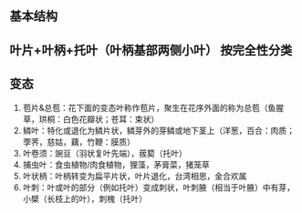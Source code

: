 ## 基本结构
叶片+叶柄+托叶（叶柄基部两侧小叶）
按完全性分类
- 
## 变态
1. 苞片&总苞：花下面的变态叶称作苞片，聚生在花序外面的称为总苞（鱼腥草，珙桐：白色花瓣状；苍耳：束状）
2. 鳞叶：特化或退化为鳞片状，鳞芽外的芽鳞或地下茎上（洋葱，百合：肉质；荸荠，慈姑，藕，竹鞭：膜质）
3. 叶卷须：豌豆（羽状复叶先端），菝葜（托叶）
4. 捕虫叶：食虫植物/肉食植物，狸藻，茅膏菜，猪笼草
5. 叶状柄：叶柄转变为扁平片状，叶片退化，台湾相思，金合欢属
6. 叶刺：叶或叶的部分（例如托叶）变成刺状，叶刺腋（相当于叶腋）中有芽，小檗（长枝上的叶），刺槐（托叶）